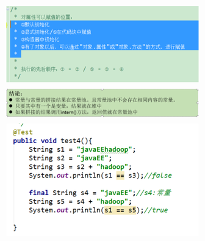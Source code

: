 ![1633414045842](%E5%B1%9E%E6%80%A7%E8%B5%8B%E5%80%BC%E9%A1%BA%E5%BA%8F.assets/1633414045842.png)

![1633416728570](%E5%B1%9E%E6%80%A7%E8%B5%8B%E5%80%BC%E9%A1%BA%E5%BA%8F.assets/1633416728570.png)

![1633420484528](%E5%B1%9E%E6%80%A7%E8%B5%8B%E5%80%BC%E9%A1%BA%E5%BA%8F.assets/1633420484528.png)